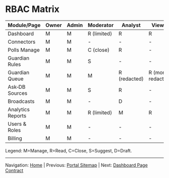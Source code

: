 # RBAC Matrix

| Module/Page | Owner | Admin | Moderator | Analyst | Viewer |
|-------------|-------|-------|----------|---------|--------|
| Dashboard | M | M | R (limited) | R | R |
| Connectors | M | M | - | - | - |
| Polls Manage | M | M | C (close) | R | - |
| Guardian Rules | M | M | S | - | - |
| Guardian Queue | M | M | M | R (redacted) | R (more redacted) |
| Ask‑DB Sources | M | M | S | R | - |
| Broadcasts | M | M | - | D | - |
| Analytics Reports | M | M | R (limited) | M | R |
| Users & Roles | M | M | - | - | - |
| Billing | M | M | - | - | - |

Legend: M=Manage, R=Read, C=Close, S=Suggest, D=Draft.

---
Navigation: [Home](home.md) | Previous: [Portal Sitemap](portal_sitemap.md) | Next: [Dashboard Page Contract](page_contract_dashboard.md)
